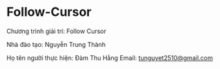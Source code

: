 # Follow-Cursor
Chương trình giải trí: Follow Cursor


Nhà đào tạo: Nguyễn Trung Thành

Họ tên người thực hiện: Đàm Thu Hằng
Email: tunguyet2510@gmail.com
